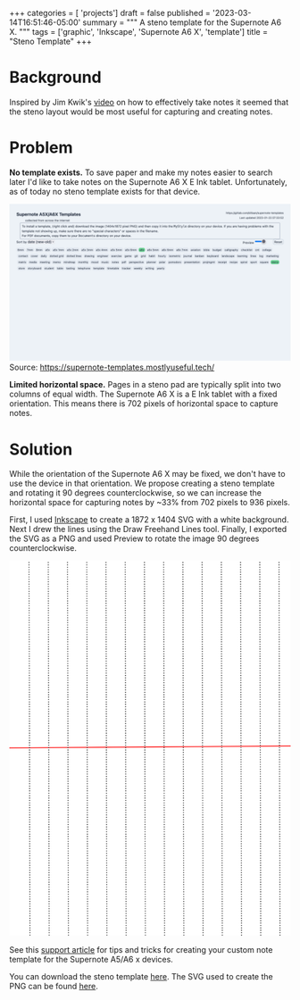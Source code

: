 +++
categories = [ 'projects']
draft = false
published = '2023-03-14T16:51:46-05:00'
summary = """
A steno template for the Supernote A6 X.
"""
tags = ['graphic', 'Inkscape', 'Supernote A6 X', 'template']
title = "Steno Template"
+++

# Background
Inspired by Jim Kwik's [video](https://youtu.be/jBHLC8dff48) 
on how to effectively take notes it seemed that the steno layout would be most 
useful for capturing and creating notes.

# Problem

**No template exists.** 
To save paper and make my notes easier to search later I'd like to take notes on 
the Supernote A6 X E Ink tablet. Unfortunately, as of today no steno template 
exists for that device.

![No existing steno template for Supernote A6 X](existing-supernote-templates.png) 
Source: https://supernote-templates.mostlyuseful.tech/

**Limited horizontal space.**
Pages in a steno pad are typically split into two columns of equal width. The 
Supernote A6 X is a E Ink tablet with a fixed orientation. This means there is 
702 pixels of horizontal space to capture notes. 

# Solution

While the orientation of the Supernote A6 X may be fixed, we don't have to use 
the device in that orientation. We propose creating a steno template and 
rotating it 90 degrees counterclockwise, so we can increase the horizontal 
space for capturing notes by ~33% from 702 pixels to 936 pixels. 
 
First, I used [Inkscape](https://inkscape.org/) to create a 1872 x 1404 SVG with 
a white background. Next I drew the lines using the Draw Freehand Lines tool. 
Finally, I exported the SVG as a PNG and used Preview to rotate the image 
90 degrees counterclockwise.

![steno template](steno.png)

See this [support article](https://support.supernote.com/article/15/make-customized-note-template) 
for tips and tricks for creating your custom note template for the Supernote A5/A6 x devices.

You can download the steno template [here](steno.png). The SVG used to
create the PNG can be found [here](supernote_a6x_steno.svg).

